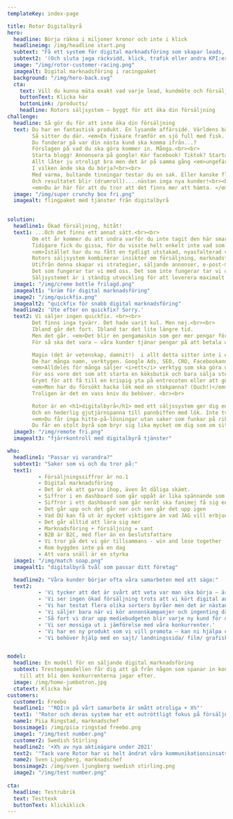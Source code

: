```yaml
---
templateKey: index-page

title: Rotor Digitalbyrå
hero:
  headline: Börja räkna i miljoner kronor och inte i klick
  headlineimg: /img/headline start.png
  subtext: "Få ett system för digital marknadsföring som skapar leads, bokade möten, och ökad försäljning"
  subtext2: '(Och sluta jaga räckvidd, klick, trafik eller andra KPI:er som inte gör någon skillnad för ditt bankkonto)' 
  image: "/img/rotor-customer-racing.png"
  imagealt: Digital marknadsföring i racingpaket
  background: "/img/hero-back.svg"
  cta: 
    text: Vill du kunna mäta exakt vad varje lead, kundmöte och försäljning kostar? Få svar på varför dina annonser på Google och sociala medier inte fungerar? Förstå hur du på egen hand kan bygga upp ett helt automatiserat säljflöde - en supersäljare som jobbar 24/7 alla 365 dagar på året?
    buttonText: Klicka här
    buttonLink: /products/
    headline: Rotors säljsystem – byggt för att öka din försäljning
challenge:
  headline: Så gör du för att inte öka din försäljning
  text: Du har en fantastisk produkt. En lysande affärsidé. Världens bästa tjänst. <br><br>
        Så sitter du där. <em>En fiskare framför en sjö full med fisk. Men utan metspö, utan drag och utan agn. En jättestor påse att lägga fisk i som gapar tomt.</em>
        Du funderar på var din nästa kund ska komma ifrån...?
        Förslagen på vad du ska göra kommer in. Många.<br><br>
        Starta blogg! Annonsera på google! Kör facebook! Tiktok? Starta podd! Snapchat?<br><br>
        Allt låter ju otroligt bra men det är på samma gång <em>ungefär som att köra hjärnan på 90 grader centrifug.</em>
        I vilken ände ska du börja?<br><br>
        Med varma, bultande tinningar testar du en sak. Eller kanske flera samtidigt.
        Och resultatet blir (drumroll)....nästan inga nya kunder!<br><br>
        <em>Du är här för att du tror att det finns mer att hämta. </em>
  image: "/img/super crunchy box fri.png"
  imagealt: flingpaket med tjänster från digitalbyrå
        

solution:
  headline1: Ökad försäljning, hitåt!
  text1: ...Och det finns ett annat sätt.<br><br>
        Om ett år kommer du att undra varför du inte tagit den här smartare approachen från första början.
        Tidigare fick du gissa, för du visste helt enkelt inte vad som funkade. Råden kom från höger och vänster. Det var ju helt sjukt, vad höll du på med?<br><br>
        <em>Istället har du nu fått en tydligt utstakad, nyasfalterad väg som doftar sådär varmt tjärigt, med vägskyltar i oblekta färger.</em><br><br>
        Rotors säljsystem kombinerar insikter om försäljning, marknadsföring, bolagsbyggande, psykologi och tekniska lösningar.<br><br>
        Utifrån denna skapar vi strategier, säljande annonser, e-post-marknadsföring, copy, videos och hela säljflöden. <br><br>
        Det som fungerar tar vi med oss. Det som inte fungerar tar vi också med oss.<br><br>
        Säljsystemet är i ständig utveckling för att leverera maximalt resultat för dig.<br><br>
  image1: "/img/creme bottle frilagd.png"
  imagealt1: "kräm för digital marknadsföring"
  image2: "/img/quickfix.png"     
  imagealt2: "quickfix för snabb digital marknadsföring"
  headline2: 'Ute efter en quickfix? Sorry.'
  text2: Vi säljer ingen quickfix. <br><br>
        Det finns inga tyvärr. Det hade varit kul. Men nej.<br><br>
        Ibland går det fort. Ibland tar det lite längre tid. 
        Men det går. <em>Det blir en pengamaskin som ger mer pengar för varje krona du stoppar i den.</em> <br><br>
        För så ska det vara – våra kunder tjänar pengar på att betala oss. <br><br>

        Magin (det är vetenskap, damnit!)  i allt detta sitter inte i ett speciellt verktyg. <br><br>
        De har många namn, verktygen. Google Ads, SEO, CRO, Facebookannonsering, Marketing Automation. <br><br>
        <em>Alldeles för många säljer <i>ett</i> verktyg som ska göra underverk för dig.</em>  (Här kommer de där råden från alla håll och kanter...)<br><br>
        För oss vore det som att starta en köksbutik och bara sälja stekpannor.<br><br>
        Grymt för att få till en krispig yta på entrecoten eller att göra halloumin sådär fint gyllene.<br><br>
        <em>Men har du försökt hacka lök med en stekpanna? (Ouch!)</em><br><br>
        Troligen är det en vass kniv du behöver. <br><br>

        Rotor är en <h1>digitalbyrå</h1> med ett säljssystem ger dig en exklusiv japansk santoku-kniv med damaskerat stål när du ska bjuda på sushi omakase-skrytmiddag.<br><br>
        Och en hederlig gjutjärnspanna till pannbiffen med lök. Inte tvärtom.<br><br>
        <em>Du får inga hitte-på-lösningar utan saker som funkar på riktigt.</em> <br><br>
        Du får en stolt byrå som bryr sig lika mycket om dig som om sitt eget bolag.
  image3: "/img/remote fri.png"  
  imagealt3: "fjärrkontroll med digitalbyrå tjänster"

who:
  headline1: "Passar vi varandra?"
  subtext1: "Saker som vi och du tror på:"
  text1: 
          - Försäljningssiffror är no.1
          - Digital marknadsföring
          - Det är ok att garva ihop, även åt dåliga skämt.
          - Siffror i en dashboard som går uppåt är lika spännande som en actionfilm
          - Siffror i ett dashboard som går neråt ska fanimej få sig en omgång
          - Det går upp och det går ner och sen går det upp igen
          - Vad DU kan få ut är mycket viktigare än vad JAG vill erbjuda
          - Det går alltid att lära sig mer
          - Marknadsföring + försäljning = sant
          - B2B är B2C, med fler än en beslutsfattare
          - Vi tror på det vi gör tillsammans - win and lose together
          - Rom byggdes inte på en dag
          - Att vara snäll är en styrka
  image1: "/img/match soap.png"
  imagealt1: "digitalbyrå tvål som passar ditt företag"

  headline2: "Våra kunder börjar ofta våra samarbeten med att säga:"
  text2:
          - 'Vi tycker att det är svårt att veta var man ska börja – är det annonsering på Google, Facebook eller vi kanske borde testa LinkedIn?'
          - 'Vi ser ingen ökad försäljning trots att vi kört digital annonsering ett tag nu. Det kanske inte funkar för oss eller vad tror ni?'
          - 'Vi har testat flera olika sorters byråer men det är nästan ingen som egentligen pratat om vad som gör att vi tjänar pengar.'
          - 'Vi säljer bara när vi kör annonskampanjer och ingenting däremellan.'
          - 'Så fort vi drar upp mediebudgeten blir varje ny kund för dyr.'
          - 'Vi ser mossiga ut i jämförelse med våra konkurrenter.'
          - 'Vi har en ny produkt som vi vill promota – kan ni hjälpa oss?'
          - 'Vi behöver hjälp med en sajt/ landningssida/ film/ grafisk profil/ digital strategi'   


model:
  headline: En modell för en säljande digital marknadsföring
  subtext: Trestegsmodellen får dig att gå från någon som spanar in konkurrenterna
    till att bli den konkurrenterna jagar efter.
  image: /img/home-jumbotron.jpg
  ctatext: Klicka här
customers:
  customer1: Freebo
  headline1: '"ROI:n på vårt samarbete är smått otroliga + X%"'
  text1: '"Rotor och deras system har ett outröttligt fokus på försäljning. Det ger resultat och vår försäljning från digital annonsering ökar stadigt varje månad – vi pratar mångmiljonbelopp. Vi har aldrig haft så bra koll som idag – jag vet exakt vad varje lead, mötesbokning och försäljing kostar men även om kunden kom in via digital annonsering, SEO eller någon av våra fysiska säljaktiviteter. Vi håller på att utveckla och fördjupa vårt samarbete med Rotor för att accellerera vår försäljning ytterligare."'
  name1: Piia Ringstad, marknadschef
  bossimage1: /img/piia ringstad freebo.png
  image1: "/img/test number.png"
  customer2: Swedish Stirling
  headline2: '+X% av nya aktieägare under 2021'
  text2: '"Tack vare Rotor har vi helt ändrat våra kommunikationsinsatser. Från att ha varit en mer traditionell köpare av banners hos finansiella tidningar lägger vi nu majoriteten av vårt fokus på egna kampanjer i sociala medier. Utväxlingen är enorm. Vi når många många fler och mycket billigare. Men det viktigasate som var måttstocken när vi började samarbeta med Rotor - vi har ökat vår ägarskara med småsparare med X% senaste året."'
  name2: Sven Ljungberg, marknadschef
  bossimage2: /img/sven ljungberg swedish stirling.png
  image2: "/img/test number.png"
  
cta:
  headline: Testrubrik
  text: Testtexk
  buttonText: klickiklick
---
```

